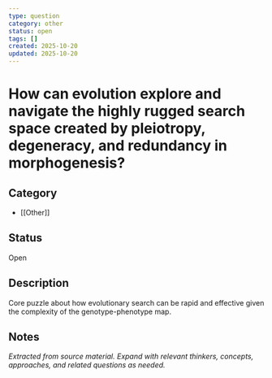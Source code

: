 ```yaml
---
type: question
category: other
status: open
tags: []
created: 2025-10-20
updated: 2025-10-20
---
```


# How can evolution explore and navigate the highly rugged search space created by pleiotropy, degeneracy, and redundancy in morphogenesis?

## Category

- [[Other]]

## Status

Open

## Description

Core puzzle about how evolutionary search can be rapid and effective given the complexity of the genotype-phenotype map.

## Notes

*Extracted from source material. Expand with relevant thinkers, concepts, approaches, and related questions as needed.*
